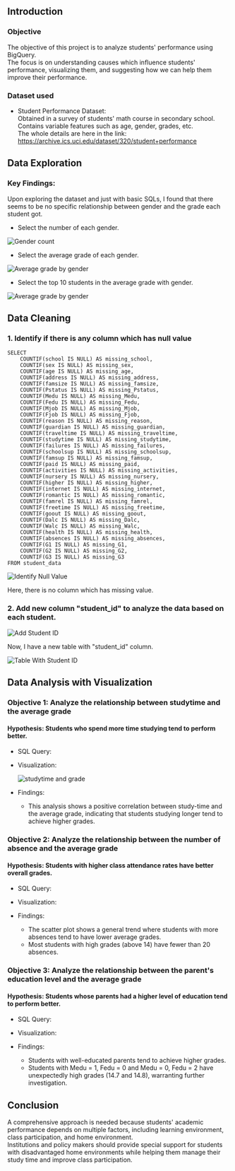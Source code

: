 
## Introduction

### Objective
The objective of this project is to analyze students' performance using BigQuery.  
The focus is on understanding causes which influence students' performance, visualizing them, and suggesting how we can help them improve their performance.

### Dataset used
- Student Performance Dataset:  
Obtained in a survey of students' math course in secondary school.  
Contains variable features such as age, gender, grades, etc.  
The whole details are here in the link:  
https://archive.ics.uci.edu/dataset/320/student+performance

## Data Exploration

### Key Findings:
Upon exploring the dataset and just with basic SQLs, I found that there seems to be no specific relationship between gender and the grade each student got.

- Select the number of each gender.

![Gender count](images/gender_count.png)

- Select the average grade of each gender.

![Average grade by gender](images/avg_grade_by_gender.png)

- Select the top 10 students in the average grade with gender.

![Average grade by gender](images/top10_avg_grade_with_gender.png)

## Data Cleaning

### 1. Identify if there is any column which has null value
```
SELECT 
    COUNTIF(school IS NULL) AS missing_school,
    COUNTIF(sex IS NULL) AS missing_sex,
    COUNTIF(age IS NULL) AS missing_age,
    COUNTIF(address IS NULL) AS missing_address,
    COUNTIF(famsize IS NULL) AS missing_famsize,
    COUNTIF(Pstatus IS NULL) AS missing_Pstatus,
    COUNTIF(Medu IS NULL) AS missing_Medu,
    COUNTIF(Fedu IS NULL) AS missing_Fedu,
    COUNTIF(Mjob IS NULL) AS missing_Mjob,
    COUNTIF(Fjob IS NULL) AS missing_Fjob,
    COUNTIF(reason IS NULL) AS missing_reason,
    COUNTIF(guardian IS NULL) AS missing_guardian,
    COUNTIF(traveltime IS NULL) AS missing_traveltime,
    COUNTIF(studytime IS NULL) AS missing_studytime,
    COUNTIF(failures IS NULL) AS missing_failures,
    COUNTIF(schoolsup IS NULL) AS missing_schoolsup,
    COUNTIF(famsup IS NULL) AS missing_famsup,
    COUNTIF(paid IS NULL) AS missing_paid,
    COUNTIF(activities IS NULL) AS missing_activities,
    COUNTIF(nursery IS NULL) AS missing_nursery,
    COUNTIF(higher IS NULL) AS missing_higher,
    COUNTIF(internet IS NULL) AS missing_internet,
    COUNTIF(romantic IS NULL) AS missing_romantic,
    COUNTIF(famrel IS NULL) AS missing_famrel,
    COUNTIF(freetime IS NULL) AS missing_freetime,
    COUNTIF(goout IS NULL) AS missing_goout,
    COUNTIF(Dalc IS NULL) AS missing_Dalc,
    COUNTIF(Walc IS NULL) AS missing_Walc,
    COUNTIF(health IS NULL) AS missing_health,
    COUNTIF(absences IS NULL) AS missing_absences,
    COUNTIF(G1 IS NULL) AS missing_G1,
    COUNTIF(G2 IS NULL) AS missing_G2,
    COUNTIF(G3 IS NULL) AS missing_G3
FROM student_data
```
![Identify Null Value](images/identify_null_value.png)

Here, there is no column which has missing value.

### 2. Add new column "student_id" to analyze the data based on each student.
![Add Student ID](images/add_student_id.png)

Now, I have a new table with "student_id" column.

![Table With Student ID](images/table_with_student_id.png)

## Data Analysis with Visualization


### Objective 1: Analyze the relationship between studytime and the average grade 
#### Hypothesis: Students who spend more time studying tend to perform better.
- SQL Query:

- Visualization:

    ![studytime and grade](images/studytime_and_grade_chart.png)

- Findings:  
    - This analysis shows a positive correlation between study-time and the average grade, indicating that students studying longer tend to achieve higher grades.


### Objective 2: Analyze the relationship between the number of absence and the average grade 
#### Hypothesis: Students with higher class attendance rates have better overall grades.
- SQL Query:

- Visualization:


- Findings:  
    - The scatter plot shows a general trend where students with more absences tend to have lower average grades.
    - Most students with high grades (above 14) have fewer than 20 absences.




### Objective 3: Analyze the relationship between the parent's education level and the average grade
#### Hypothesis: Students whose parents had a higher level of education tend to perform better.
- SQL Query:

- Visualization:


- Findings:  
    - Students with well-educated parents tend to achieve higher grades.
    - Students with Medu = 1, Fedu = 0 and Medu = 0, Fedu = 2 have unexpectedly high grades (14.7 and 14.8), warranting further investigation.




## Conclusion

A comprehensive approach is needed because students' academic performance depends on multiple factors, including learning environment, class participation, and home environment.  
Institutions and policy makers should provide special support for students with disadvantaged home environments while helping them manage their study time and improve class participation.